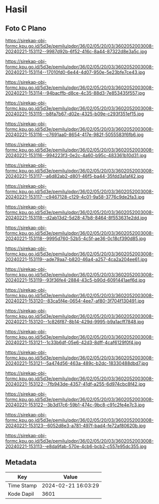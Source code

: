 # Hasil

## Foto C Plano

https://sirekap-obj-formc.kpu.go.id/5d3e/pemilu/pdpr/36/02/05/20/03/3602052003008-20240221-153112--9987d92b-6f52-416c-8a44-87322d8e3a5c.jpg

https://sirekap-obj-formc.kpu.go.id/5d3e/pemilu/pdpr/36/02/05/20/03/3602052003008-20240221-153114--17010fd0-6e44-4d07-950e-5e23bfe7ce43.jpg

https://sirekap-obj-formc.kpu.go.id/5d3e/pemilu/pdpr/36/02/05/20/03/3602052003008-20240221-153114--94bacffb-d8ce-4c35-88d3-7e853435f557.jpg

https://sirekap-obj-formc.kpu.go.id/5d3e/pemilu/pdpr/36/02/05/20/03/3602052003008-20240221-153115--b8fa7b67-d02e-4325-b09e-c293f351ef15.jpg

https://sirekap-obj-formc.kpu.go.id/5d3e/pemilu/pdpr/36/02/05/20/03/3602052003008-20240221-153116--c7691aa0-8654-417e-982f-5055583f6fb6.jpg

https://sirekap-obj-formc.kpu.go.id/5d3e/pemilu/pdpr/36/02/05/20/03/3602052003008-20240221-153116--994223f3-0e2c-4a60-b95c-483361b10d31.jpg

https://sirekap-obj-formc.kpu.go.id/5d3e/pemilu/pdpr/36/02/05/20/03/3602052003008-20240221-153117--a6d82ab2-d801-46f5-ba44-35fdd3a1af42.jpg

https://sirekap-obj-formc.kpu.go.id/5d3e/pemilu/pdpr/36/02/05/20/03/3602052003008-20240221-153117--c9467128-c129-4c01-9a58-3776c9de2fa3.jpg

https://sirekap-obj-formc.kpu.go.id/5d3e/pemilu/pdpr/36/02/05/20/03/3602052003008-20240221-153118--d2ab13d2-5d28-47b8-8464-8f553631e2dd.jpg

https://sirekap-obj-formc.kpu.go.id/5d3e/pemilu/pdpr/36/02/05/20/03/3602052003008-20240221-153118--9995d760-52b5-4c5f-ae36-0c18cf390d85.jpg

https://sirekap-obj-formc.kpu.go.id/5d3e/pemilu/pdpr/36/02/05/20/03/3602052003008-20240221-153119--ade79aa7-b820-46a4-a257-4ca2a204ee61.jpg

https://sirekap-obj-formc.kpu.go.id/5d3e/pemilu/pdpr/36/02/05/20/03/3602052003008-20240221-153119--93f36fe4-2884-43c5-b90d-6091441aef6d.jpg

https://sirekap-obj-formc.kpu.go.id/5d3e/pemilu/pdpr/36/02/05/20/03/3602052003008-20240221-153120--83ca5f4e-0654-4ee7-af80-3f704f130491.jpg

https://sirekap-obj-formc.kpu.go.id/5d3e/pemilu/pdpr/36/02/05/20/03/3602052003008-20240221-153120--1c826f87-8b14-429d-9995-b9a1acff7848.jpg

https://sirekap-obj-formc.kpu.go.id/5d3e/pemilu/pdpr/36/02/05/20/03/3602052003008-20240221-153121--1c33b6df-05e6-42d3-8dff-4caf6129f0f4.jpg

https://sirekap-obj-formc.kpu.go.id/5d3e/pemilu/pdpr/36/02/05/20/03/3602052003008-20240221-153121--5a474d56-463a-489c-b2dc-18330488dbd7.jpg

https://sirekap-obj-formc.kpu.go.id/5d3e/pemilu/pdpr/36/02/05/20/03/3602052003008-20240221-153122--7fb943de-4357-41df-a255-6d974cbc8f42.jpg

https://sirekap-obj-formc.kpu.go.id/5d3e/pemilu/pdpr/36/02/05/20/03/3602052003008-20240221-153122--3b3d17c6-59b1-474c-9bc8-c91c2fe4e7c3.jpg

https://sirekap-obj-formc.kpu.go.id/5d3e/pemilu/pdpr/36/02/05/20/03/3602052003008-20240221-153123--6052d8e3-a781-497f-bad4-fe72af80620b.jpg

https://sirekap-obj-formc.kpu.go.id/5d3e/pemilu/pdpr/36/02/05/20/03/3602052003008-20240221-153113--e8da9fab-570e-4cb6-bcb2-c557e95dc355.jpg


## Metadata

| Key        | Value               |
| ---------- | ------------------- |
| Time Stamp | 2024-02-21 16:03:29 |
| Kode Dapil | 3601                |



